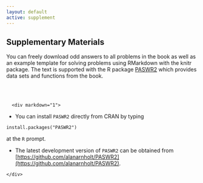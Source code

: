 ```yaml
---
layout: default
active: supplement
---
```


<!-- Supplementary Materials -->
<section>
  <div class="page-header" id="supplement">
    <h2>Supplementary Materials</h2>
  </div>
  <div class="row">
    <div class="span10 offset1">
      <p>You can freely download odd answers to all problems in the book as well as an example template for solving problems using RMarkdown with the knitr package.  The text is supported with the R package <a href="http://cran.r-project.org/web/packages/PASWR2/index.html">PASWR2</a> which provides data sets and functions from the book.</p>
      <br><br>
      
      <div markdown="1">
      
* You can install `PASWR2` directly from CRAN by typing 

```
install.packages("PASWR2")
``` 

at the `R` prompt. 

* The latest development version of `PASWR2` can be obtained from [https://github.com/alanarnholt/PASWR2](https://github.com/alanarnholt/PASWR2).


</div>
      
    </div>
  </div>
</section>
